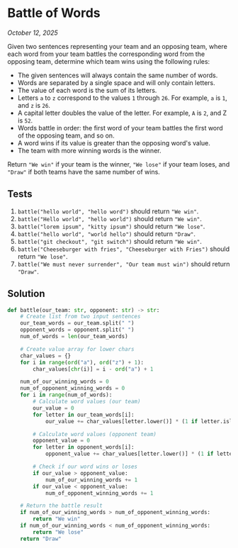 # Battle of Words
*October 12, 2025*

Given two sentences representing your team and an opposing team, where each word from your team battles the corresponding word from the opposing team, determine which team wins using the following rules:
- The given sentences will always contain the same number of words.
- Words are separated by a single space and will only contain letters.
- The value of each word is the sum of its letters.
- Letters `a` to `z` correspond to the values `1` through `26`. For example, `a` is `1`, and `z` is `26`.
- A capital letter doubles the value of the letter. For example, `A` is `2`, and Z is `52`.
- Words battle in order: the first word of your team battles the first word of the opposing team, and so on.
- A word wins if its value is greater than the opposing word's value.
- The team with more winning words is the winner.

Return `"We win"` if your team is the winner, `"We lose"` if your team loses, and `"Draw"` if both teams have the same number of wins.

## Tests
1. `battle("hello world", "hello word")` should return `"We win"`.
2. `battle("Hello world", "hello world")` should return `"We win"`.
3. `battle("lorem ipsum", "kitty ipsum")` should return `"We lose"`.
4. `battle("hello world", "world hello")` should return `"Draw"`.
5. `battle("git checkout", "git switch")` should return `"We win"`.
6. `battle("Cheeseburger with fries", "Cheeseburger with Fries")` should return `"We lose"`.
7. `battle("We must never surrender", "Our team must win")` should return `"Draw"`.

## Solution

```python
def battle(our_team: str, opponent: str) -> str:
    # Create list from two input sentences
    our_team_words = our_team.split(" ")
    opponent_words = opponent.split(" ")
    num_of_words = len(our_team_words)

    # Create value array for lower chars
    char_values = {}
    for i in range(ord("a"), ord("z") + 1):
        char_values[chr(i)] = i - ord("a") + 1

    num_of_our_winning_words = 0
    num_of_opponent_winning_words = 0
    for i in range(num_of_words):
        # Calculate word values (our team)
        our_value = 0
        for letter in our_team_words[i]:
            our_value += char_values[letter.lower()] * (1 if letter.islower() else 2)

        # Calculate word values (opponent team)
        opponent_value = 0
        for letter in opponent_words[i]:
            opponent_value += char_values[letter.lower()] * (1 if letter.islower() else 2)

        # Check if our word wins or loses
        if our_value > opponent_value:
            num_of_our_winning_words += 1
        if our_value < opponent_value:
            num_of_opponent_winning_words += 1

    # Return the battle result
    if num_of_our_winning_words > num_of_opponent_winning_words:
        return "We win"
    if num_of_our_winning_words < num_of_opponent_winning_words:
        return "We lose"
    return "Draw"
```
